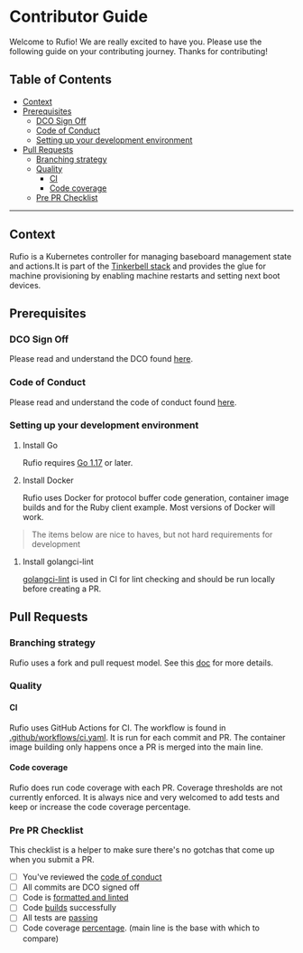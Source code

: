 # Contributor Guide

Welcome to Rufio! We are really excited to have you.
Please use the following guide on your contributing journey.
Thanks for contributing!

## Table of Contents

- [Context](#Context)
- [Prerequisites](#Prerequisites)
  - [DCO Sign Off](#DCO-Sign-Off)
  - [Code of Conduct](#Code-of-Conduct)
  - [Setting up your development environment](#Setting-up-your-development-environment)
- [Pull Requests](#Pull-Requests)
  - [Branching strategy](#Branching-strategy)
  - [Quality](#Quality)
    - [CI](#CI)
    - [Code coverage](#Code-coverage)
  - [Pre PR Checklist](#Pre-PR-Checklist)

---

## Context


Rufio is a Kubernetes controller for managing baseboard management state and actions.It is part of the [Tinkerbell stack](https://tinkerbell.org) and provides the glue for machine provisioning by enabling machine restarts and setting next boot devices.

## Prerequisites

### DCO Sign Off

Please read and understand the DCO found [here](docs/DCO.md).

### Code of Conduct

Please read and understand the code of conduct found [here](https://github.com/tinkerbell/rufio/blob/main/CODE_OF_CONDUCT.md).

### Setting up your development environment

1. Install Go

   Rufio requires [Go 1.17](https://golang.org/dl/) or later.

1. Install Docker

   Rufio uses Docker for protocol buffer code generation, container image builds and for the Ruby client example.
   Most versions of Docker will work.

> The items below are nice to haves, but not hard requirements for development

1. Install golangci-lint

   [golangci-lint](https://golangci-lint.run/usage/install/) is used in CI for lint checking and should be run locally before creating a PR.

## Pull Requests

### Branching strategy

Rufio uses a fork and pull request model.
See this [doc](https://guides.github.com/activities/forking/) for more details.

### Quality

#### CI

Rufio uses GitHub Actions for CI.
The workflow is found in [.github/workflows/ci.yaml](.github/workflows/ci.yaml).
It is run for each commit and PR.
The container image building only happens once a PR is merged into the main line.

#### Code coverage

Rufio does run code coverage with each PR.
Coverage thresholds are not currently enforced.
It is always nice and very welcomed to add tests and keep or increase the code coverage percentage.

### Pre PR Checklist

This checklist is a helper to make sure there's no gotchas that come up when you submit a PR.

- [ ] You've reviewed the [code of conduct](#Code-of-Conduct)
- [ ] All commits are DCO signed off
- [ ] Code is [formatted and linted](#Linting)
- [ ] Code [builds](#Building) successfully
- [ ] All tests are [passing](#Unit-testing)
- [ ] Code coverage [percentage](#Code-coverage). (main line is the base with which to compare)
